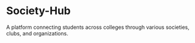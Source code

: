 # Society-Hub
A platform connecting students across colleges through various societies, clubs, and organizations.
